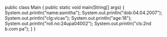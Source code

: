 public class Main {
  public static void main(String[] args) {
    System.out.println("name:asmitha");
    System.out.println("dob:04.04.2007");
    System.out.println("clg:vicas");
    System.out.println("age:18");
    System.out.println("roll.no:24upa04002");
    System.out.println("cls:2nd b.com pa");
  }
}
